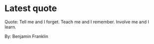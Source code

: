 # Latest quote 

Quote: Tell me and I forget. Teach me and I remember. Involve me and I learn. 

By: Benjamin Franklin